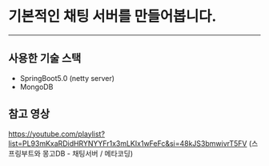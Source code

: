 # 기본적인 채팅 서버를 만들어봅니다.
---
## 사용한 기술 스택
- SpringBoot5.0 (netty server)
- MongoDB

## 참고 영상
https://youtube.com/playlist?list=PL93mKxaRDidHRYNYYFr1x3mLKIx1wFeFc&si=48kJS3bmwivrT5FV
(스프링부트와 몽고DB - 채팅서버 / 메타코딩)
